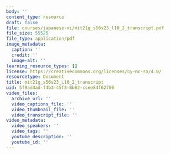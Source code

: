 ```yaml
---
body: ''
content_type: resource
draft: false
file: courses/japanese-vi/mit21g_s56s23_l10_2_transcript.pdf
file_size: 55525
file_type: application/pdf
image_metadata:
  caption: ''
  credit: ''
  image-alt: ''
learning_resource_types: []
license: https://creativecommons.org/licenses/by-nc-sa/4.0/
resourcetype: Document
title: mit21g_s56s23_L10_2_transcript
uid: 5f9ad4ad-f4b3-45f3-8b82-ccee84f62700
video_files:
  archive_url: ''
  video_captions_file: ''
  video_thumbnail_file: ''
  video_transcript_file: ''
video_metadata:
  video_speakers: ''
  video_tags: ''
  youtube_description: ''
  youtube_id: ''
---
```

